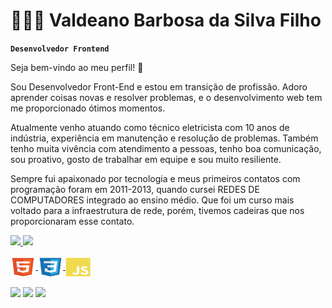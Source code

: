 # 🧑🏻‍💻 Valdeano Barbosa da Silva Filho

**`Desenvolvedor Frontend`**

Seja bem-vindo ao meu perfil! 👋

Sou Desenvolvedor Front-End e estou em transição de profissão. Adoro aprender coisas novas e resolver problemas, e o desenvolvimento web tem me proporcionado ótimos momentos. 

Atualmente venho atuando como técnico eletricista com 10 anos de indústria, experiência em manutenção e resolução de problemas. Também tenho muita vivência com atendimento a pessoas, tenho boa comunicação, sou proativo, gosto de trabalhar em equipe e sou muito resiliente.

Sempre fui apaixonado por tecnologia e meus primeiros contatos com programação foram em 2011-2013, quando cursei REDES DE COMPUTADORES integrado ao ensino médio. Que foi um curso mais voltado para a infraestrutura de rede, porém, tivemos cadeiras que nos proporcionaram esse contato.

 <div>
   <a href="https://github.com/valdeanofilho">
   <img height="180em" src="https://github-readme-stats.vercel.app/api?username=valdeanofilho&show_icons=true&theme=tokyonight&include_all_commits=true&locale=pt-br"/>
   <img height="180em" src="https://github-readme-stats.vercel.app/api/top-langs/?username=valdeanofilho&layout=compact&langs_count=6&theme=onedark"/>
</div>
    
<div style="display: inline_block"><br>
  <img align="center" alt="HTML" height="30" width="40" src="https://raw.githubusercontent.com/devicons/devicon/master/icons/html5/html5-original.svg">
  <img align="center" alt="CSS" height="30" width="40" src="https://raw.githubusercontent.com/devicons/devicon/master/icons/css3/css3-original.svg">
  <img align="center" alt="Js" height="30" width="40" src="https://raw.githubusercontent.com/devicons/devicon/master/icons/javascript/javascript-plain.svg">
</div>
 
<br>
 
 
<div> 
  <a href="https://linkedin.com/in/valdeanofilhoo" target="_blank"><img src="https://img.shields.io/badge/-LinkedIn-%230077B5?style=for-the-badge&logo=linkedin&logoColor=white" target="_blank"></a>
  <a href = "mailto:valdeano.filho@hotmail.com"><img src="https://img.shields.io/badge/-Gmail-%23333?style=for-the-badge&logo=gmail&logoColor=white" target="_blank"></a>
  <a href="https://instagram.com/dedebarbosa_" target="_blank"><img src="https://img.shields.io/badge/-Instagram-%23E4405F?style=for-the-badge&logo=instagram&logoColor=white" target="_blank"></a>
</div>
